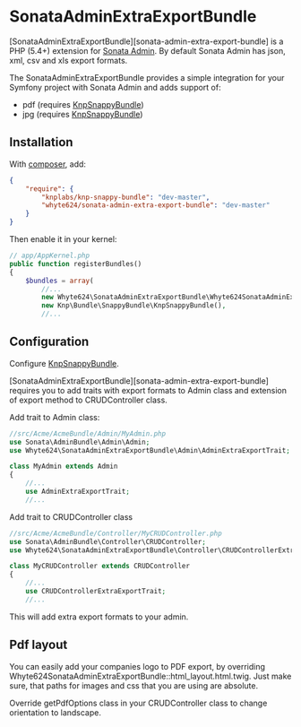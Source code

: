 SonataAdminExtraExportBundle
===============

[SonataAdminExtraExportBundle][sonata-admin-extra-export-bundle] is a PHP (5.4+) extension for [Sonata Admin](https://github.com/sonata-project/SonataAdminBundle). By default Sonata Admin has json, xml, csv and xls export formats. 

The SonataAdminExtraExportBundle provides a simple integration for your Symfony project with Sonata Admin and adds support of:

* pdf (requires [KnpSnappyBundle](https://github.com/KnpLabs/KnpSnappyBundle))
* jpg (requires [KnpSnappyBundle](https://github.com/KnpLabs/KnpSnappyBundle))


Installation
------------

With [composer](http://packagist.org), add:

```json
{
    "require": {
        "knplabs/knp-snappy-bundle": "dev-master",
        "whyte624/sonata-admin-extra-export-bundle": "dev-master"
    }
}
```

Then enable it in your kernel:

```php
// app/AppKernel.php
public function registerBundles()
{
    $bundles = array(
        //...
        new Whyte624\SonataAdminExtraExportBundle\Whyte624SonataAdminExtraExportBundle(),
        new Knp\Bundle\SnappyBundle\KnpSnappyBundle(),
        //...
```
Configuration
-------------
Configure [KnpSnappyBundle](https://github.com/KnpLabs/KnpSnappyBundle).

[SonataAdminExtraExportBundle][sonata-admin-extra-export-bundle] requires you to add traits with export formats to Admin class and extension of export method to CRUDController class.

Add trait to Admin class:


```php
//src/Acme/AcmeBundle/Admin/MyAdmin.php
use Sonata\AdminBundle\Admin\Admin;
use Whyte624\SonataAdminExtraExportBundle\Admin\AdminExtraExportTrait;

class MyAdmin extends Admin
{
    //...
    use AdminExtraExportTrait;
    //...
```

Add trait to CRUDController class

```php
//src/Acme/AcmeBundle/Controller/MyCRUDController.php
use Sonata\AdminBundle\Controller\CRUDController;
use Whyte624\SonataAdminExtraExportBundle\Controller\CRUDControllerExtraExportTrait;

class MyCRUDController extends CRUDController
{
    //...
    use CRUDControllerExtraExportTrait;
    //...

```

This will add extra export formats to your admin.


Pdf layout
-----
You can easily add your companies logo to PDF export, by overriding Whyte624SonataAdminExtraExportBundle::html_layout.html.twig. Just make sure, that paths for images and css that you are using are absolute.

Override getPdfOptions class in your CRUDController class to change orientation to landscape.
